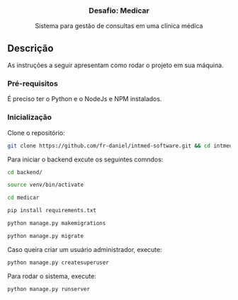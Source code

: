 <h3 align="center">
  Desafio: Medicar
</h3>

<p align="center">Sistema para gestão de consultas em uma clínica médica</p>

## Descrição

As instruções a seguir apresentam como rodar o projeto em sua máquina.

### Pré-requisitos

É preciso ter o Python e o NodeJs e NPM instalados.

### Inicialização

Clone o repositório:

```sh
git clone https://github.com/fr-daniel/intmed-software.git && cd intmed-software/medicar
```

Para iniciar o backend excute os seguintes comndos:

```sh
cd backend/

source venv/bin/activate

cd medicar

pip install requirements.txt

python manage.py makemigrations

python manage.py migrate

```

Caso queira criar um usuário administrador, execute:

```sh
python manage.py createsuperuser
```

Para rodar o sistema, execute:

```
python manage.py runserver
```
